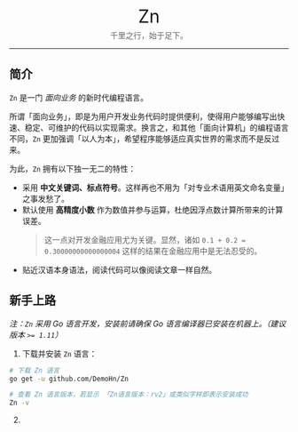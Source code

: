 <div align="center">
  <div style="font-size: 32px;margin-bottom: 4px;">Zn</div>  
  <div style="color: #666">千里之行，始于足下。</div>
  <hr />
</div>

## 简介

`Zn` 是一门 _面向业务_ 的新时代编程语言。

所谓「面向业务」，即是为用户开发业务代码时提供便利，使得用户能够编写出快速、稳定、可维护的代码以实现需求。换言之，和其他「面向计算机」的编程语言不同，`Zn` 更加强调「以人为本」，希望程序能够适应真实世界的需求而不是反过来。

为此，`Zn` 拥有以下独一无二的特性：

- 采用 **中文关键词、标点符号**。这样再也不用为「对专业术语用英文命名变量」之事发愁了。
- 默认使用 **高精度小数** 作为数值并参与运算，杜绝因浮点数计算所带来的计算误差。
  > 这一点对开发金融应用尤为关键。显然，诸如 `0.1 + 0.2 = 0.30000000000000004` 这样的结果在金融应用中是无法忍受的。
- 贴近汉语本身语法，阅读代码可以像阅读文章一样自然。

## 新手上路

_注：`Zn` 采用 Go 语言开发，安装前请确保 Go 语言编译器已安装在机器上。（建议版本 `>= 1.11`）_

1. 下载并安装 `Zn` 语言：
```sh
# 下载 Zn 语言
go get -u github.com/DemoHn/Zn

# 查看 Zn 语言版本，若显示 「Zn语言版本：rv2」或类似字样即表示安装成功
Zn -v
```

2. 

